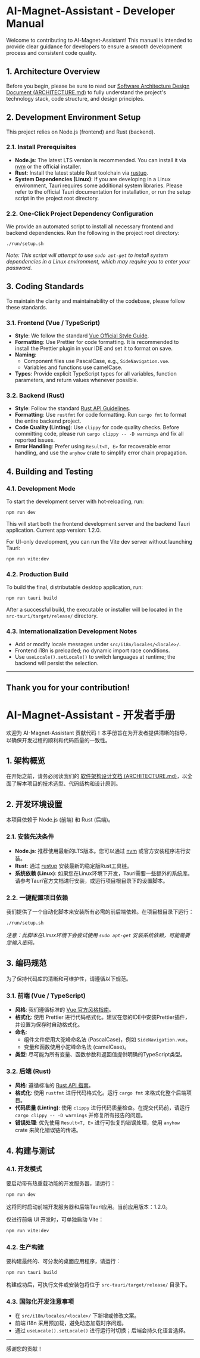 # AI-Magnet-Assistant - Developer Manual

Welcome to contributing to AI-Magnet-Assistant! This manual is intended to provide clear guidance for developers to ensure a smooth development process and consistent code quality.

## 1. Architecture Overview

Before you begin, please be sure to read our [Software Architecture Design Document (ARCHITECTURE.md)](ARCHITECTURE.md) to fully understand the project's technology stack, code structure, and design principles.

## 2. Development Environment Setup

This project relies on Node.js (frontend) and Rust (backend).

### 2.1. Install Prerequisites

*   **Node.js**: The latest LTS version is recommended. You can install it via [nvm](https://github.com/nvm-sh/nvm) or the official installer.
*   **Rust**: Install the latest stable Rust toolchain via [rustup](https://rustup.rs/).
*   **System Dependencies (Linux)**: If you are developing in a Linux environment, Tauri requires some additional system libraries. Please refer to the official Tauri documentation for installation, or run the setup script in the project root directory.

### 2.2. One-Click Project Dependency Configuration

We provide an automated script to install all necessary frontend and backend dependencies. Run the following in the project root directory:

```bash
./run/setup.sh
```
*Note: This script will attempt to use `sudo apt-get` to install system dependencies in a Linux environment, which may require you to enter your password.*

## 3. Coding Standards

To maintain the clarity and maintainability of the codebase, please follow these standards.

### 3.1. Frontend (Vue / TypeScript)

*   **Style**: We follow the standard [Vue Official Style Guide](https://vuejs.org/style-guide/).
*   **Formatting**: Use Prettier for code formatting. It is recommended to install the Prettier plugin in your IDE and set it to format on save.
*   **Naming**:
    *   Component files use PascalCase, e.g., `SideNavigation.vue`.
    *   Variables and functions use camelCase.
*   **Types**: Provide explicit TypeScript types for all variables, function parameters, and return values whenever possible.

### 3.2. Backend (Rust)

*   **Style**: Follow the standard [Rust API Guidelines](https://rust-lang.github.io/api-guidelines/).
*   **Formatting**: Use `rustfmt` for code formatting. Run `cargo fmt` to format the entire backend project.
*   **Code Quality (Linting)**: Use `clippy` for code quality checks. Before committing code, please run `cargo clippy -- -D warnings` and fix all reported issues.
*   **Error Handling**: Prefer using `Result<T, E>` for recoverable error handling, and use the `anyhow` crate to simplify error chain propagation.

## 4. Building and Testing

### 4.1. Development Mode

To start the development server with hot-reloading, run:

```bash
npm run dev
```
This will start both the frontend development server and the backend Tauri application. Current app version: 1.2.0.

For UI-only development, you can run the Vite dev server without launching Tauri:

```bash
npm run vite:dev
```

### 4.2. Production Build

To build the final, distributable desktop application, run:

```bash
npm run tauri build
```
After a successful build, the executable or installer will be located in the `src-tauri/target/release/` directory.

### 4.3. Internationalization Development Notes

- Add or modify locale messages under `src/i18n/locales/<locale>/`.
- Frontend i18n is preloaded; no dynamic import race conditions.
- Use `useLocale().setLocale()` to switch languages at runtime; the backend will persist the selection.

---
Thank you for your contribution!
---
# AI-Magnet-Assistant - 开发者手册

欢迎为 AI-Magnet-Assistant 贡献代码！本手册旨在为开发者提供清晰的指导，以确保开发过程的顺利和代码质量的一致性。

## 1. 架构概览

在开始之前，请务必阅读我们的 [软件架构设计文档 (ARCHITECTURE.md)](ARCHITECTURE.md)，以全面了解本项目的技术选型、代码结构和设计原则。

## 2. 开发环境设置

本项目依赖于 Node.js (前端) 和 Rust (后端)。

### 2.1. 安装先决条件

*   **Node.js**: 推荐使用最新的LTS版本。您可以通过 [nvm](https://github.com/nvm-sh/nvm) 或官方安装程序进行安装。
*   **Rust**: 通过 [rustup](https://rustup.rs/) 安装最新的稳定版Rust工具链。
*   **系统依赖 (Linux)**: 如果您在Linux环境下开发，Tauri需要一些额外的系统库。请参考Tauri官方文档进行安装，或运行项目根目录下的设置脚本。

### 2.2. 一键配置项目依赖

我们提供了一个自动化脚本来安装所有必需的前后端依赖。在项目根目录下运行：

```bash
./run/setup.sh
```
*注意：此脚本在Linux环境下会尝试使用 `sudo apt-get` 安装系统依赖，可能需要您输入密码。*

## 3. 编码规范

为了保持代码库的清晰和可维护性，请遵循以下规范。

### 3.1. 前端 (Vue / TypeScript)

*   **风格**: 我们遵循标准的 [Vue 官方风格指南](https://vuejs.org/style-guide/)。
*   **格式化**: 使用 Prettier 进行代码格式化。建议在您的IDE中安装Prettier插件，并设置为保存时自动格式化。
*   **命名**:
    *   组件文件使用大驼峰命名法 (PascalCase)，例如 `SideNavigation.vue`。
    *   变量和函数使用小驼峰命名法 (camelCase)。
*   **类型**: 尽可能为所有变量、函数参数和返回值提供明确的TypeScript类型。

### 3.2. 后端 (Rust)

*   **风格**: 遵循标准的 [Rust API 指南](https://rust-lang.github.io/api-guidelines/)。
*   **格式化**: 使用 `rustfmt` 进行代码格式化。运行 `cargo fmt` 来格式化整个后端项目。
*   **代码质量 (Linting)**: 使用 `clippy` 进行代码质量检查。在提交代码前，请运行 `cargo clippy -- -D warnings` 并修复所有报告的问题。
*   **错误处理**: 优先使用 `Result<T, E>` 进行可恢复的错误处理，使用 `anyhow` crate 来简化错误链的传递。

## 4. 构建与测试

### 4.1. 开发模式

要启动带有热重载功能的开发服务器，请运行：

```bash
npm run dev
```
这将同时启动前端开发服务器和后端Tauri应用。当前应用版本：1.2.0。

仅进行前端 UI 开发时，可单独启动 Vite：

```bash
npm run vite:dev
```

### 4.2. 生产构建

要构建最终的、可分发的桌面应用程序，请运行：

```bash
npm run tauri build
```
构建成功后，可执行文件或安装包将位于 `src-tauri/target/release/` 目录下。

### 4.3. 国际化开发注意事项

- 在 `src/i18n/locales/<locale>/` 下新增或修改文案。
- 前端 i18n 采用预加载，避免动态加载时序问题。
- 通过 `useLocale().setLocale()` 进行运行时切换；后端会持久化语言选择。

---
感谢您的贡献！